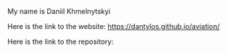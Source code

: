 My name is Daniil Khmelnytskyi

Here is the link to the website: https://dantylos.github.io/aviation/

Here is the link to the repository: 
